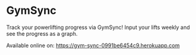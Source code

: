 # GymSync
Track your powerlifting progress via GymSync! Input your lifts weekly and see the progress as a graph.

Available online on: https://gym-sync-0991be6454c9.herokuapp.com

